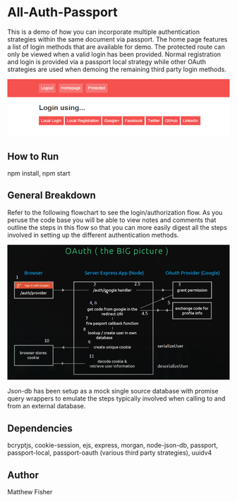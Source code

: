 # All-Auth-Passport
This is a demo of how you can incorporate multiple authentication strategies within the same document via passport.
The home page features a list of login methods that are available for demo.  The protected route can only be viewed 
when a valid login has been provided.  Normal registration and login is provided via a passport local strategy while 
other OAuth strategies are used when demoing the remaining third party login methods.

![Homepage](/images/Homepage.png)

## How to Run

npm install, npm start

## General Breakdown
Refer to the following flowchart to see the login/authorization flow.  As you peruse the code base you will be able
to view notes and comments that outline the steps in this flow so that you can more easily digest all the steps
involved in setting up the different authentication methods.

![OAuth Flowchart](/images/OAuth_Flowchart.png)

Json-db has been setup as a mock single source database with promise query wrappers to emulate the steps typically involved when
calling to and from an external database.

## Dependencies

bcryptjs, cookie-session, ejs, express, morgan, node-json-db, passport, passport-local, passport-oauth (various third party strategies),
uuidv4

## Author
Matthew Fisher